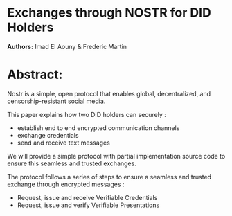 # Exchanges through NOSTR for DID Holders

**Authors:** Imad El Aouny & Frederic Martin

# **Abstract**:

Nostr is a simple, open protocol that enables global, decentralized, and censorship-resistant social media.

This paper explains how two DID holders can securely :
- establish end to end encrypted communication channels
- exchange credentials
- send and receive text messages
 
We will provide a simple protocol with partial implementation source code  to ensure this seamless and trusted exchanges.

The protocol follows a series of steps to ensure a seamless and trusted exchange through encrypted messages :
- Request, issue and receive Verifiable Credentials 
- Request, issue and verify Verifiable Presentations
